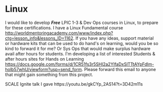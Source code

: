 # Linux
I would like to develop&nbsp;<em><strong>Free</strong></em>&nbsp;LPIC 1-3 &amp; Dev Ops courses in Linux, 
 to prepare for these certifications. I have a Linux Fundamental course http://worldmentoringacademy.com/www/index.php?ctg=lesson_info&lessons_ID=1162. If you have any ideas, support material or
hardware kits that can be used to do hand's on learning, would you be so kind to forward it for me? 
Or Sys Ops that would make surplus hardware avail after hours for students. 
I'm developing a list of interested Students &amp; after hours sites for Hands on Learning https://docs.google.com/forms/d/1CR51fs3r5SHI2a2YIfaDxSlTTtAYpFdIm-holb57whU/viewform?usp=send_form. Please forward this email to anyone
 that might gain something from this project.</p>

 
<p>SCALE Ignite talk I gave https://youtu.be/gkCYp_2AS14?t=3D42m11s&nbsp;</p>
